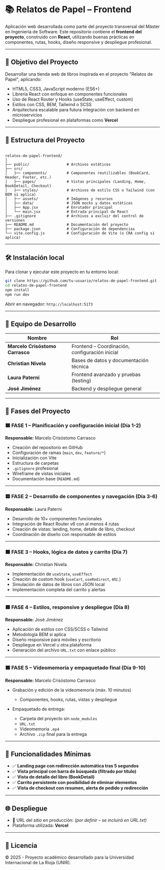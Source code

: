 # 📚 Relatos de Papel – Frontend

Aplicación web desarrollada como parte del proyecto transversal del Máster en Ingeniería de Software. Este repositorio contiene el **frontend del proyecto**, construido con **React**, utilizando buenas prácticas en componentes, rutas, hooks, diseño responsive y despliegue profesional.

---

## 🚀 Objetivo del Proyecto

Desarrollar una tienda web de libros inspirada en el proyecto "Relatos de Papel", aplicando:

- HTML5, CSS3, JavaScript moderno (ES6+)
- Librería React con enfoque en componentes funcionales
- Uso de React Router y Hooks (useState, useEffect, custom)
- Estilos con CSS, BEM, Tailwind o SCSS
- Arquitectura escalable para futura integración con backend en microservicios
- Despliegue profesional en plataformas como **Vercel**

---

## 🧩 Estructura del Proyecto

```

relatos-de-papel-frontend/
│
├── public/                 # Archivos estáticos
├── src/
│   ├── components/         # Componentes reutilizables (BookCard, Header, Footer, etc.)
│   ├── pages/              # Vistas principales (Landing, Home, BookDetail, Checkout)
│   ├── styles/             # Archivos de estilo CSS o Tailwind (con BEM si aplica)
│   ├── assets/             # Imágenes y recursos
│   ├── data/               # JSON mocks y datos estáticos
│   ├── App.jsx             # Enrutador principal
│   └── main.jsx            # Entrada principal de React
├── .gitignore              # Archivos a excluir del control de versiones
├── README.md               # Documentación del proyecto
├── package.json            # Configuración de dependencias
└── vite.config.js          # Configuración de Vite (o CRA config si aplica)

````

---

## 🛠️ Instalación local

Para clonar y ejecutar este proyecto en tu entorno local:

```bash
git clone https://github.com/tu-usuario/relatos-de-papel-frontend.git
cd relatos-de-papel-frontend
npm install
npm run dev
````

Abrir en navegador: `http://localhost:5173`

---

## 👥 Equipo de Desarrollo

| Nombre                          | Rol                                            |
| ------------------------------- | ---------------------------------------------- |
| **Marcelo Crisóstomo Carrasco** | Frontend – Coordinación, configuración inicial |
| **Christian Nivela**            | Bases de datos y documentación técnica         |
| **Laura Paterni**               | Frontend avanzado y pruebas (testing)          |
| **José Jiménez**                | Backend y despliegue general       |

---

## 🧱 Fases del Proyecto

### 🟦 FASE 1 – Planificación y configuración inicial (Día 1-2)

**Responsable:** Marcelo Crisóstomo Carrasco

* Creación del repositorio en GitHub
* Configuración de ramas (`main`, `dev`, `feature/*`)
* Inicialización con Vite
* Estructura de carpetas
* `.gitignore` profesional
* Wireframe de vistas iniciales
* Documentación base (`README.md`)

---

### 🟨 FASE 2 – Desarrollo de componentes y navegación (Día 3-6)

**Responsable:** Laura Paterni

* Desarrollo de 10+ componentes funcionales
* Integración de React Router v6 con al menos 4 rutas
* Creación de vistas: landing, home, detalle de libro, checkout
* Coordinación de diseño con responsable de estilos

---

### 🟧 FASE 3 – Hooks, lógica de datos y carrito (Día 7)

**Responsable:** Christian Nivela

* Implementación de `useState`, `useEffect`
* Creación de custom hook (`useCart`, `useRedirect`, etc.)
* Simulación de datos de libros con JSON local
* Implementación completa del carrito y alertas

---

### 🟩 FASE 4 – Estilos, responsive y despliegue (Día 8)

**Responsable:** José Jiménez

* Aplicación de estilos con CSS/SCSS o Tailwind
* Metodología BEM si aplica
* Diseño responsive para móviles y escritorio
* Despliegue en Vercel u otra plataforma
* Generación del archivo `URL.txt` con enlace público

---

### 🟪 FASE 5 – Videomemoria y empaquetado final (Día 9-10)

**Responsable:** Marcelo Crisóstomo Carrasco

* Grabación y edición de la videomemoria (máx. 10 minutos)

  * Componentes, hooks, rutas, vistas y despliegue
* Empaquetado de entrega:

  * Carpeta del proyecto sin `node_modules`
  * `URL.txt`
  * Videomemoria `.mp4`
  * Archivo `.zip` final para la entrega

---

## 🎯 Funcionalidades Mínimas

* ✅ **Landing page con redirección automática tras 5 segundos**
* ✅ **Vista principal con barra de búsqueda (filtrado por título)**
* ✅ **Vista de detalle del libro (BookDetail)**
* ✅ **Carrito persistente con posibilidad de eliminar elementos**
* ✅ **Vista de checkout con resumen, alerta de pedido y redirección**

---

## 🌐 Despliegue

* 🔗 URL del sitio en producción: *(por definir – se incluirá en URL.txt)*
* Plataforma utilizada: **Vercel**

---

## 📝 Licencia

© 2025 - Proyecto académico desarrollado para la Universidad Internacional de La Rioja (UNIR).

```